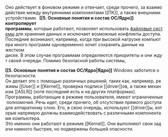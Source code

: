 Оно действует в фоновом режиме и отвечает, среди прочего, за взаимодействие между внутренними компонентами [[ПК]], а также внешними устройствами. 
**[[5. Основные понятия и состав ОС/Ядро]] контролирует программы**, которые работают, позволяет использовать [файловые системы](Файловая%20система.md) для хранения данных и исключает возможные конфликты доступа. Последние возникают, например, когда при высокой нагрузке компьютера много программ одновременно хочет сохранять данные на жестком диске. В этом случае программам определяются приоритеты и они ждут своей очереди. Помимо безопасной работы системы, 


**[[5. Основные понятия и состав ОС/Ядро|Ядро]]** Windows заботится о безопасности. 
Он делает это с помощью различных решений, таких как, например, режимы [[User]] и [[Kernel]], проверка подписи [[driver]]ов, а также механизм [[ASLR]] (хотя последний есть и на других платформах). 
Программы, работающие в режиме пользователя, имеют ограниченные полномочия. Речь идет, среди прочего, об отсутствии прямого доступа для аппаратному слою. Его, в свою очередь, используют [[driver]]ы, которые напрямую должны взаимодействовать с различными компонентами компьютера. 
Это именно они работают в режиме [[Kernel]]. Они выполняют свои задачи намного быстрее, но подвержены большей опасности.
